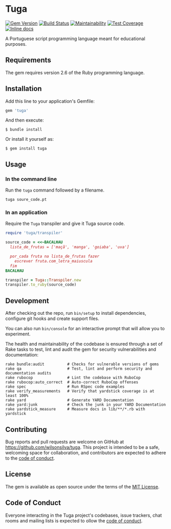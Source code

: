 # Tuga

[![Gem Version](https://badge.fury.io/rb/tuga.svg)](https://badge.fury.io/rb/tuga)
[![Build Status](https://github.com/wilsonsilva/tuga/actions/workflows/main.yml/badge.svg)](https://github.com/wilsonsilva/tuga/actions/workflows/main.yml)
[![Maintainability](https://api.codeclimate.com/v1/badges/7afec90a09db3956b7dc/maintainability)](https://codeclimate.com/github/wilsonsilva/tuga/maintainability)
[![Test Coverage](https://api.codeclimate.com/v1/badges/7afec90a09db3956b7dc/test_coverage)](https://codeclimate.com/github/wilsonsilva/tuga/test_coverage)
[![Inline docs](http://inch-ci.org/github/wilsonsilva/tuga.svg?branch=main)](http://inch-ci.org/github/wilsonsilva/tuga)

A Portuguese script programming language meant for educational purposes.

## Requirements

The gem requires version 2.6 of the Ruby programming language.

## Installation

Add this line to your application's Gemfile:

```ruby
gem 'tuga'
```

And then execute:

    $ bundle install

Or install it yourself as:

    $ gem install tuga

## Usage

### In the command line
Run the `tuga` command followed by a filename.

```
tuga soure_code.pt
```

### In an application
Require the `Tuga` transpiler and give it Tuga source code.

```ruby
require 'tuga/transpiler'

source_code = <<~BACALHAU
  lista_de_frutas = ['maçã', 'manga', 'goiaba', 'uva']

  por_cada fruta na lista_de_frutas fazer
    escrever fruta.com_letra_maiuscula
  fim
BACALHAU

transpiler = Tuga::Transpiler.new
transpiler.to_ruby(source_code)
```

## Development

After checking out the repo, run `bin/setup` to install dependencies, configure git hooks and create support files.

You can also run `bin/console` for an interactive prompt that will allow you to experiment.

The health and maintainability of the codebase is ensured through a set of
Rake tasks to test, lint and audit the gem for security vulnerabilities and documentation:

```
rake bundle:audit          # Checks for vulnerable versions of gems
rake qa                    # Test, lint and perform security and documentation audits
rake rubocop               # Lint the codebase with RuboCop
rake rubocop:auto_correct  # Auto-correct RuboCop offenses
rake spec                  # Run RSpec code examples
rake verify_measurements   # Verify that yardstick coverage is at least 100%
rake yard                  # Generate YARD Documentation
rake yard:junk             # Check the junk in your YARD Documentation
rake yardstick_measure     # Measure docs in lib/**/*.rb with yardstick
```

## Contributing

Bug reports and pull requests are welcome on GitHub at https://github.com/wilsonsilva/tuga. This project is intended to
be a safe, welcoming space for collaboration, and contributors are expected to adhere to the
[code of conduct](https://github.com/wilsonsilva/tuga/blob/main/CODE_OF_CONDUCT.md).

## License

The gem is available as open source under the terms of the [MIT License](https://opensource.org/licenses/MIT).

## Code of Conduct

Everyone interacting in the Tuga project's codebases, issue trackers, chat rooms and mailing lists is expected to
ollow the [code of conduct](https://github.com/wilsonsilva/tuga/blob/main/CODE_OF_CONDUCT.md).
